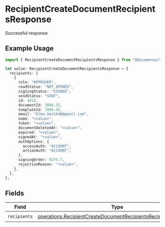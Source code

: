 # RecipientCreateDocumentRecipientsResponse

Successful response

## Example Usage

```typescript
import { RecipientCreateDocumentRecipientsResponse } from "@documenso/sdk-typescript/models/operations";

let value: RecipientCreateDocumentRecipientsResponse = {
  recipients: [
    {
      role: "APPROVER",
      readStatus: "NOT_OPENED",
      signingStatus: "SIGNED",
      sendStatus: "SENT",
      id: 4432,
      documentId: 3084.15,
      templateId: 7899.45,
      email: "Elmo.Smith40@gmail.com",
      name: "<value>",
      token: "<value>",
      documentDeletedAt: "<value>",
      expired: "<value>",
      signedAt: "<value>",
      authOptions: {
        accessAuth: "ACCOUNT",
        actionAuth: "ACCOUNT",
      },
      signingOrder: 9274.7,
      rejectionReason: "<value>",
    },
  ],
};
```

## Fields

| Field                                                                                                                                            | Type                                                                                                                                             | Required                                                                                                                                         | Description                                                                                                                                      |
| ------------------------------------------------------------------------------------------------------------------------------------------------ | ------------------------------------------------------------------------------------------------------------------------------------------------ | ------------------------------------------------------------------------------------------------------------------------------------------------ | ------------------------------------------------------------------------------------------------------------------------------------------------ |
| `recipients`                                                                                                                                     | [operations.RecipientCreateDocumentRecipientsRecipientResponse](../../models/operations/recipientcreatedocumentrecipientsrecipientresponse.md)[] | :heavy_check_mark:                                                                                                                               | N/A                                                                                                                                              |